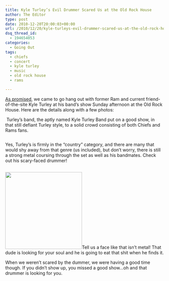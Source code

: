 ```yaml
---
title: Kyle Turley’s Evil Drummer Scared Us at the Old Rock House
author: The Editor
type: post
date: 2010-12-20T20:00:03+00:00
url: /2010/12/20/kyle-turleys-evil-drummer-scared-us-at-the-old-rock-house/
dsq_thread_id:
  - 194654053
categories:
  - Going Out
tags:
  - chiefs
  - concert
  - kyle turley
  - music
  - old rock house
  - rams

---
```

<a href="http://punchingkitty.com/2010/12/16/the-kyle-turley-band-at-old-rock-house-this-sunday/" target="_blank">As promised</a>, we came to go hang out with former Ram and current friend-of-the-site Kyle Turley at his band&#8217;s show Sunday afternoon at the Old Rock House. Here are the details along with a few photos:

<p style="text-align: left;">
  <a href="http://media.punchingkitty.com/wordpress/2010/12/kyle_turley_playing.jpg"><img class="aligncenter size-full wp-image-8269" title="kyle_turley_playing" src="http://media.punchingkitty.com/wordpress/2010/12/kyle_turley_playing.jpg?filter=resize&w=550" alt="" /></a> <!--more-->Turley&#8217;s band, the aptly named Kyle Turley Band put on a good show, in that still defiant Turley style, to a solid crowd consisting of both Chiefs and Rams fans.
</p>

<p style="text-align: center;">
  <a href="http://media.punchingkitty.com/wordpress/2010/12/kyle_turley_finger_in_the_air.jpg"><img class="aligncenter size-full wp-image-8268" title="kyle_turley_finger_in_the_air" src="http://media.punchingkitty.com/wordpress/2010/12/kyle_turley_finger_in_the_air.jpg?filter=resize&w=550" alt="" /></a>
</p>

<p style="text-align: left;">
  Yes, Turley&#8217;s is firmly in the &#8220;country&#8221; category, and there are many that would shy away from that genre (us included), but don&#8217;t worry, there is still a strong metal coursing through the set as well as his bandmates. Check out his scary-faced drummer!
</p>

<img class="aligncenter size-full wp-image-8265" title="kyle_turley_with_evil_drummer" src="http://media.punchingkitty.com/wordpress/2010/12/kyle_turley_with_evil_drummer.jpg?filter=resize&w=550" alt="" />

<p style="text-align: left;">
  <a href="http://media.punchingkitty.com/wordpress/2010/12/the_evil_drummer.jpg"><img class="aligncenter size-full wp-image-8282" title="the_evil_drummer" src="http://media.punchingkitty.com/wordpress/2010/12/the_evil_drummer.jpg" alt="" width="244" height="244" /></a>Tell us a face like that isn&#8217;t metal! That dude is looking for your soul and he is going to eat that shit when he finds it.
</p>

<p style="text-align: left;">
  When we weren&#8217;t scared by the dummer, we were having a good time though. If you didn&#8217;t show up, you missed a good show&#8230;oh and that drummer is looking for you.
</p>

<p style="text-align: center;">
  <a href="http://media.punchingkitty.com/wordpress/2010/12/kyle_turley_with_sticker.jpg"><img class="aligncenter size-full wp-image-8267" title="kyle_turley_with_sticker" src="http://media.punchingkitty.com/wordpress/2010/12/kyle_turley_with_sticker.jpg?filter=resize&w=550" alt="" /></a>
</p>